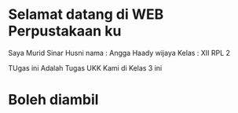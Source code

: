 # Selamat datang di WEB Perpustakaan ku
  Saya Murid Sinar Husni 
  nama : Angga Haady wijaya 
  Kelas : XII RPL 2

  TUgas ini Adalah Tugas UKK Kami di Kelas 3 ini 
# Boleh diambil 
